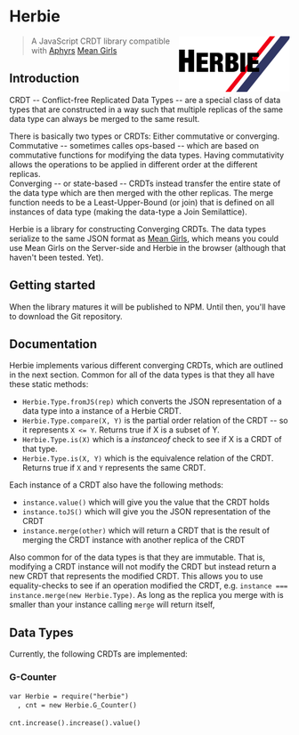 # Herbie

<img src="https://raw.githubusercontent.com/fangel/herbie/master/herbie.png" align="right" height="100" />

> A JavaScript CRDT library compatible with [Aphyrs](http://http://aphyr.com)
> [Mean Girls](https://github.com/aphyr/meangirls)

## Introduction

CRDT -- Conflict-free Replicated Data Types -- are a special class of data types
that are constructed in a way such that multiple replicas of the same data type
can always be merged to the same result.

There is basically two types or CRDTs: Either commutative or converging. 
Commutative -- sometimes calles ops-based -- which are based on commutative 
functions for modifying the data types. Having commutativity allows the
operations to be applied in different order at the different replicas.  
Converging -- or state-based -- CRDTs instead transfer the entire state of the
data type which are then merged with the other replicas. The merge function
needs to be a Least-Upper-Bound (or join) that is defined on all instances of
data type (making the data-type a Join Semilattice).

Herbie is a library for constructing Converging CRDTs. The data types serialize
to the same JSON format as [Mean Girls](https://github.com/aphyr/meangirls),
which means you could use Mean Girls on the Server-side and Herbie in the
browser (although that haven't been tested. Yet).

## Getting started

When the library matures it will be published to NPM. Until then, you'll have
to download the Git repository.

## Documentation

Herbie implements various different converging CRDTs, which are outlined in the
next section. Common for all of the data types is that they all have these
static methods:

- `Herbie.Type.fromJS(rep)` which converts the JSON representation of a data
    type into a instance of a Herbie CRDT.
- `Herbie.Type.compare(X, Y)` is the partial order relation of the CRDT -- so
    it represents `X <= Y`. Returns true if X is a subset of Y.
- `Herbie.Type.is(X)` which is a *instanceof* check to see if X is a CRDT of
    that type.
- `Herbie.Type.is(X, Y)` which is the equivalence relation of the CRDT. Returns
    true if `X` and `Y` represents the same CRDT.

Each instance of a CRDT also have the following methods:

- `instance.value()` which will give you the value that the CRDT holds
- `instance.toJS()` which will give you the JSON representation of the CRDT
- `instance.merge(other)` which will return a CRDT that is the result of merging
    the CRDT instance with another replica of the CRDT

Also common for of the data types is that they are immutable. That is, modifying
a CRDT instance will not modify the CRDT but instead return a new CRDT that
represents the modified CRDT. This allows you to use equality-checks to see if
an operation modified the CRDT, e.g. 
`instance === instance.merge(new Herbie.Type)`. As long as the replica you
merge with is smaller than your instance calling `merge` will return itself,


## Data Types

Currently, the following CRDTs are implemented:

### G-Counter

    var Herbie = require("herbie")
      , cnt = new Herbie.G_Counter()
    
    cnt.increase().increase().value()
    


